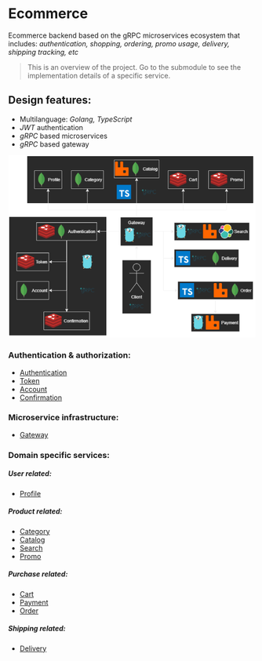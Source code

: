 # Ecommerce

Ecommerce backend based on the gRPC microservices ecosystem that includes: _authentication, shopping, ordering, promo usage, delivery, shipping tracking, etc_

> This is an overview of the project. Go to the submodule to see the implementation details of a specific service.

## Design features:

- Multilanguage: *Golang, TypeScript*
- *JWT* authentication
- *gRPC* based microservices
- *gRPC* based gateway

![Overview](./media/ecommerce-backend-overview.png)

### Authentication & authorization:

- [Authentication](https://github.com/numq/ecommerce-backend/authentication)
- [Token](https://github.com/numq/ecommerce-backend/token)
- [Account](https://github.com/numq/ecommerce-backend/account)
- [Confirmation](https://github.com/numq/ecommerce-backend/confirmation)

### Microservice infrastructure:

- [Gateway](https://github.com/numq/ecommerce-backend/gateway)

### Domain specific services:

##### User related:

- [Profile](https://github.com/numq/ecommerce-backend/profile)

##### Product related:

- [Category](https://github.com/numq/ecommerce-backend/category)
- [Catalog](https://github.com/numq/ecommerce-backend/catalog)
- [Search](https://github.com/numq/ecommerce-backend/search)
- [Promo](https://github.com/numq/ecommerce-backend/promo)

##### Purchase related:

- [Cart](https://github.com/numq/ecommerce-backend/cart)
- [Payment](https://github.com/numq/ecommerce-backend/payment)
- [Order](https://github.com/numq/ecommerce-backend/order)

##### Shipping related:

- [Delivery](https://github.com/numq/ecommerce-backend/delivery)
